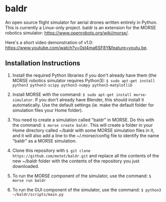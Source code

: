 # baldr
An open source flight simulator for aerial drones written entirely in Python. This is currently a Linux-only project. baldr is an extension for the MORSE robotics simulator: https://www.openrobots.org/wiki/morse/.

Here's a short video demonstration of v1.0: https://www.youtube.com/watch?v=0st4ma6SF8Y&feature=youtu.be.

## Installation Instructions

1. Install the required Python libraries if you don't already have them (the MORSE robotics simulator requires Python3):
	`$ sudo apt-get install python3 python3-scipy python3-numpy python3-matplotlib`

2. Install MORSE with the command:
	`$ sudo apt-get install morse-simulator`.
	If you don't already have Blender, this should install it automatically. Use the default settings (ie. make the default folder for simulation files your Home folder).

3. You need to create a simulation called "baldr" in MORSE. Do this with the command:
	`$ morse create baldr`.
	This will create a folder in your Home directory called ~/baldr with some MORSE simulation files in it, and it will also add a line to the ~/.morse/config file to identify the name "baldr" as a MORSE simulation.

4. Clone this repository with `$ git clone https://github.com/motet/baldr.git` and replace all the contents of the new ~/baldr folder with the contents of the repository you just downloaded.

5. To run the MORSE component of the simulator, use the command:
	`$ morse run baldr`

6. To run the GUI component of the simulator, use the command:
	`$ python3 ~/baldr/scripts/main.py`
